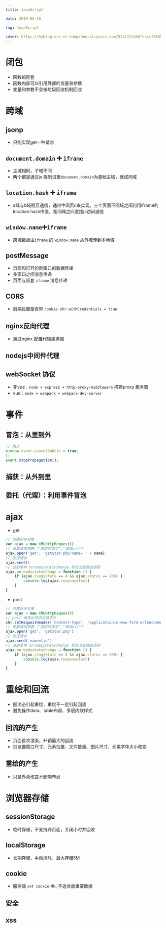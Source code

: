 ```yaml
---
title: JavaScript

date: 2019-05-10

tag: JavaScript

cover: https://byblog.oss-cn-hangzhou.aliyuncs.com/52e117cbb8fca1cf66355eb73a060de6c1952bf7.jpg
---
```


# 闭包

- 函数的嵌套
- 函数内部可以引用外部的变量和参数
- 变量和参数不会被垃圾回收机制回收

# 跨域

## jsonp

- 只能实现get一种请求

## `document.domain` ➕ `iframe`

- 主域相同，子域不同
- 两个都是通过js 强制设置`document.domain`为基础主域，就成同域

## `location.hash` ➕ `iframe`

- a域与b域相互通信，通过中间页c来实现。三个页面不同域之间利用iframe的location.hash传值，相同域之间直接js访问通信

## `window.name`➕`iframe`

- 跨域数据由`iframe` 的 `window.name` 从外域传到本地域

## postMessage

- 页面和打开的新窗口的数据传递
- 多窗口之间消息传递
- 页面与嵌套 `iframe` 消息传递

## CORS

- 前端设置是否带  `cookie xhr.withCredentials = true`

## nginx反向代理

- 通过nginx 配置代理服务器

## nodejs中间件代理

## webSocket 协议

- 非vue：`node + express + http-proxy-middleware` 搭建proxy 服务器
- vue：`node + webpack + webpack-dev-server`

# 事件

## 冒泡：从里到外

```js
// 阻止 
window.event.cancelBubble = true;
||
event.stopPropagation();
```

## 捕获：从外到里

## 委托（代理）：利用事件冒泡

# ajax

- get

```js
// 创建异步对象
var ajax = new XMLHttpRequest()
// 设置请求参数（"请求的类型","请求url"）
ajax.open('get', 'getStar.php?name= ' + name)
// 发送请求
ajax.send()
// 注册事件 onreadystatechange 状态改变就会调用
ajax.onreadystatechange = function () {
    if (ajax.reagyState == 4 && ajax.status == 200) {
        console.log(ajax.responseText)
    }
}
```

- post

```js
// 创建异步对象
var ajax = new XMLHttpRequest()
// post 请求必须添加请求头
xhr.setRequestHeader('Content-type', 'application/x-www-form-urlencoded')
// 设置请求参数（"请求的类型","请求url"）
ajax.open('get', 'getStar.php')
// 发送请求
ajax.send('name=liu')
// 注册事件 onreadystatechange 状态改变就会调用
ajax.onreadystatechange = function () {
    if (ajax.reagyState == 4 && ajax.status == 200) {
        console.log(ajax.responseText)
    }
}
```

# 重绘和回流

- 回流必引起重绘，重绘不一定引起回流
- 避免操作dom、table布局、多层内联样式

## 回流的产生

- 页面首次渲染，开销最大的回流
- 浏览器窗口尺寸、元素位置、文件数量、图片尺寸、元素字体大小改变

## 重绘的产生

- 只是外观改变不影响布局

# 浏览器存储

## sessionStorage

- 临时存储，不支持跨页面，关闭小时并回收

## localStorage

- 长期存储，手动清除，最大存储5M

## cookie

- 服务端 `set cookie` 4k, 不适合放重要数据

## 安全

## xss























































